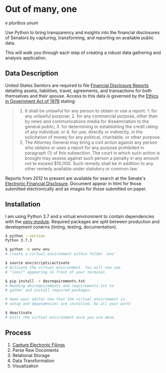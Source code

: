 # Out of many, one
_e pluribus unum_


Use Python to bring transparency and insights into the financial disclosures of Senators by capturing, transforming, and reporting on available public data.

This will walk you through each step of creating a robust data gathering and analysis application.

## Data Description
United States Senitors are required to file [Financial Disclosure Reports](https://www.ethics.senate.gov/public/index.cfm/financialdisclosure) detailing assets, liabilities, travel, agreements, and transactions for both themselves and their spouse. Access to this data is governed by the [Ethics in Government Act of 1978](https://legcounsel.house.gov/Comps/Ethics%20In%20Government%20Act%20Of%201978.pdf) stating:

>1. It shall be unlawful for any person to obtain or use a report:
    1. for any unlawful purpose;
    2. for any commercial purpose, other than by news and communications media for dissemination to the general public;
    3. for determining or establishing the credit rating of any individual; or
    4. for use, directly or indirectly, in the solicitation of money for any political, charitable, or other purpose.
>2. The Attorney General may bring a civil action against any person who obtains or uses a report for any purpose prohibited in paragraph (1) of this subsection. The court in which such action is brought may assess against such person a penalty in any amount not to exceed $10,000. Such remedy shall be in addition to any other remedy available under statutory or common law.


Reports from 2012 to present are available for search at the Senate's [Electronic Financial Disclosure](https://efdsearch.senate.gov/search/home/). Document appear in html for those submitted electronically and as images for those submitted on paper.

## Installation
I am using Python 3.7 and a virtual environment to contain dependencies with the [venv module](https://docs.python.org/3.7/library/venv.html). Required packages are split between production and development conerns (linting, testing, documentation).
```bash
$ python --version
Python 3.7.3

$ python -m venv env
# Create a virtual environment within folder 'env'

$ source env/scripts/activate
# Activate the virtual environment. You will now see
# "(env)" appearing in front of your terminal.

$ pip install -r devrequirements.txt
# Reading devrequirements and requirements.txt to
# gather and install required packages.

# Open your editor now that the virtual environment is
# setup and dependencies are installed. Do all your work!

$ deactivate
# Exits the virtual environment once you are done.
```

## Process
  1. [Capture Electronic Filings](./Process_01_Capture.md)
  2. Parse Raw Documents
  3. Relational Storage
  4. Data Transformation
  5. Visualization
